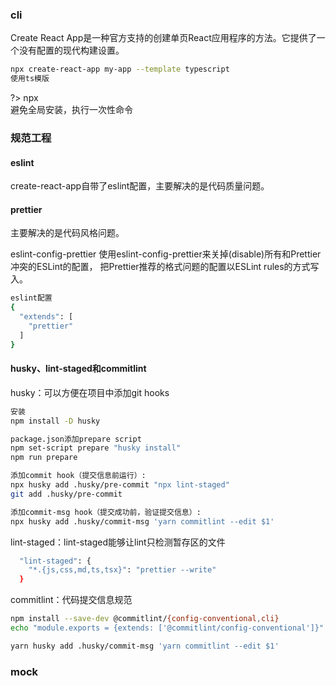 ### cli
Create React App是一种官方支持的创建单页React应用程序的方法。它提供了一个没有配置的现代构建设置。

```bash
npx create-react-app my-app --template typescript
使用ts模版
```

?> npx  
避免全局安装，执行一次性命令

### 规范工程

#### eslint
create-react-app自带了eslint配置，主要解决的是代码质量问题。  

#### prettier 
主要解决的是代码风格问题。  

eslint-config-prettier
使用eslint-config-prettier来关掉(disable)所有和Prettier冲突的ESLint的配置，
把Prettier推荐的格式问题的配置以ESLint rules的方式写入。
```bash
eslint配置  
{
  "extends": [
    "prettier"
  ]
}
```


#### husky、lint-staged和commitlint
husky：可以方便在项目中添加git hooks

```bash
安装
npm install -D husky  

package.json添加prepare script
npm set-script prepare "husky install"  
npm run prepare  

添加commit hook（提交信息前运行）:  
npx husky add .husky/pre-commit "npx lint-staged"  
git add .husky/pre-commit  

添加commit-msg hook（提交成功前，验证提交信息）:
npx husky add .husky/commit-msg 'yarn commitlint --edit $1' 

```

lint-staged：lint-staged能够让lint只检测暂存区的文件

```bash
  "lint-staged": {
    "*.{js,css,md,ts,tsx}": "prettier --write"
  }
```

commitlint：代码提交信息规范

```bash
npm install --save-dev @commitlint/{config-conventional,cli}
echo "module.exports = {extends: ['@commitlint/config-conventional']}" > commitlint.config.js

yarn husky add .husky/commit-msg 'yarn commitlint --edit $1'
```


### mock